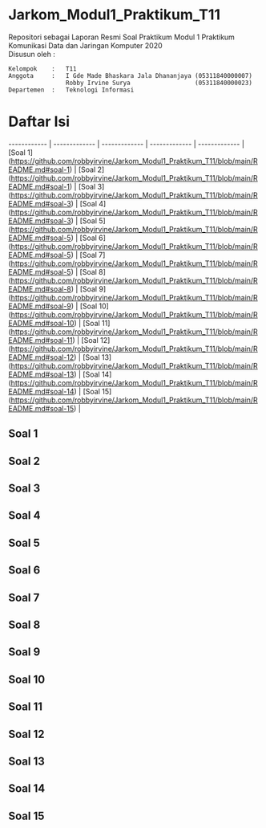 # Jarkom_Modul1_Praktikum_T11
Repositori sebagai Laporan Resmi Soal Praktikum Modul 1 Praktikum Komunikasi Data dan Jaringan Komputer 2020\
Disusun oleh :
```
Kelompok    :   T11
Anggota     :   I Gde Made Bhaskara Jala Dhananjaya (05311840000007)
                Robby Irvine Surya                  (05311840000023)
Departemen  :   Teknologi Informasi
```

# Daftar Isi
------------ | ------------- | ------------- | ------------- | ------------- |
[Soal 1] (https://github.com/robbyirvine/Jarkom_Modul1_Praktikum_T11/blob/main/README.md#soal-1) | [Soal 2] (https://github.com/robbyirvine/Jarkom_Modul1_Praktikum_T11/blob/main/README.md#soal-1) | [Soal 3] (https://github.com/robbyirvine/Jarkom_Modul1_Praktikum_T11/blob/main/README.md#soal-3) | [Soal 4] (https://github.com/robbyirvine/Jarkom_Modul1_Praktikum_T11/blob/main/README.md#soal-3) | [Soal 5] (https://github.com/robbyirvine/Jarkom_Modul1_Praktikum_T11/blob/main/README.md#soal-5) |
[Soal 6] (https://github.com/robbyirvine/Jarkom_Modul1_Praktikum_T11/blob/main/README.md#soal-5) | [Soal 7] (https://github.com/robbyirvine/Jarkom_Modul1_Praktikum_T11/blob/main/README.md#soal-5) | [Soal 8] (https://github.com/robbyirvine/Jarkom_Modul1_Praktikum_T11/blob/main/README.md#soal-8) | [Soal 9] (https://github.com/robbyirvine/Jarkom_Modul1_Praktikum_T11/blob/main/README.md#soal-9) | [Soal 10] (https://github.com/robbyirvine/Jarkom_Modul1_Praktikum_T11/blob/main/README.md#soal-10) |
[Soal 11] (https://github.com/robbyirvine/Jarkom_Modul1_Praktikum_T11/blob/main/README.md#soal-11) | [Soal 12] (https://github.com/robbyirvine/Jarkom_Modul1_Praktikum_T11/blob/main/README.md#soal-12) | [Soal 13] (https://github.com/robbyirvine/Jarkom_Modul1_Praktikum_T11/blob/main/README.md#soal-13) | [Soal 14] (https://github.com/robbyirvine/Jarkom_Modul1_Praktikum_T11/blob/main/README.md#soal-14) | [Soal 15] (https://github.com/robbyirvine/Jarkom_Modul1_Praktikum_T11/blob/main/README.md#soal-15) |

## Soal 1

## Soal 2

## Soal 3

## Soal 4

## Soal 5

## Soal 6

## Soal 7

## Soal 8

## Soal 9

## Soal 10

## Soal 11

## Soal 12

## Soal 13

## Soal 14

## Soal 15



